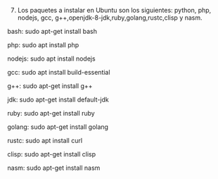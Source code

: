 

7. Los paquetes a instalar en Ubuntu son los siguientes: python, php, nodejs, gcc, g++,openjdk-8-jdk,ruby,golang,rustc,clisp y nasm.


bash:  sudo apt-get install bash

php: sudo apt install php

nodejs: sudo apt install nodejs

gcc: sudo apt install build-essential

g++: sudo apt-get install g++

jdk: sudo apt-get install default-jdk

ruby: sudo apt-get install ruby

golang: sudo apt-get install golang

rustc: sudo apt install curl

clisp: sudo apt-get install clisp

nasm: sudo apt-get install nasm
